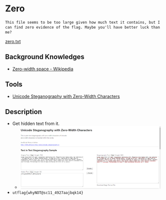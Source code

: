 # Zero

```text
This file seems to be too large given how much text it contains, but I can find zero evidence of the flag. Maybe you'll have better luck than me?
```

[zero.txt](./zero.txt)

## Background Knowledges

* [Zero-width space - Wikipedia](https://en.wikipedia.org/wiki/Zero-width_space)

## Tools

* [Unicode Steganography with Zero-Width Characters](https://330k.github.io/misc_tools/unicode_steganography.html)

## Description

* Get hidden text from it.
  * ![1-1](./1-1.png?raw=true)
* `utflag{whyNOT@sc11_4927aajbqk14}`
